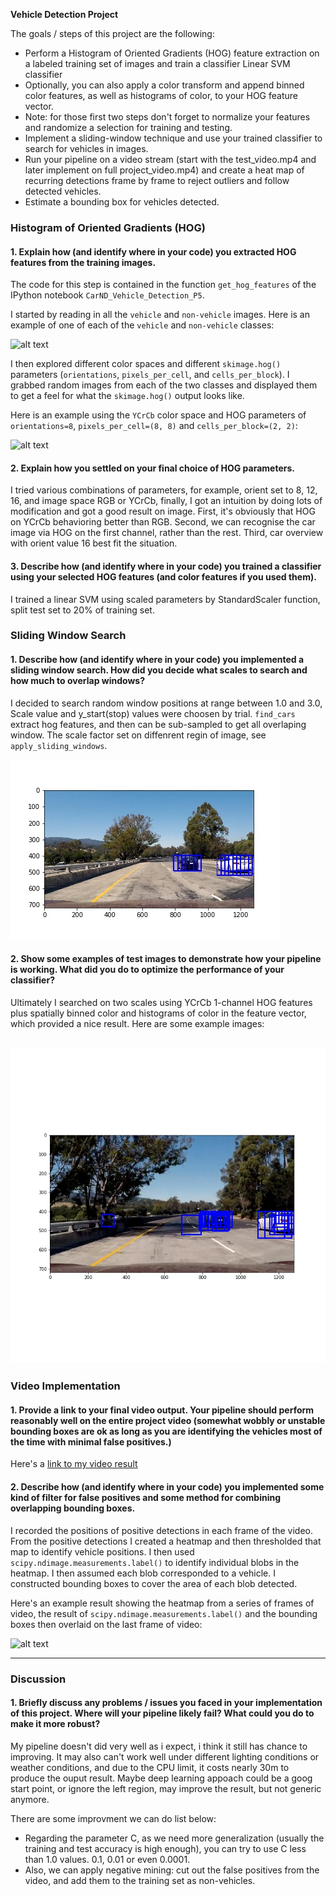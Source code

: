 **Vehicle Detection Project**

The goals / steps of this project are the following:

* Perform a Histogram of Oriented Gradients (HOG) feature extraction on a labeled training set of images and train a classifier Linear SVM classifier
* Optionally, you can also apply a color transform and append binned color features, as well as histograms of color, to your HOG feature vector. 
* Note: for those first two steps don't forget to normalize your features and randomize a selection for training and testing.
* Implement a sliding-window technique and use your trained classifier to search for vehicles in images.
* Run your pipeline on a video stream (start with the test_video.mp4 and later implement on full project_video.mp4) and create a heat map of recurring detections frame by frame to reject outliers and follow detected vehicles.
* Estimate a bounding box for vehicles detected.

[//]: # (Image References)
[image1]: ./examples/car_not_car.png
[image2]: ./examples/HOG_example.jpg
[image3]: ./examples/sliding_windows.jpg
[image4]: ./examples/sliding_window.jpg
[image5]: ./examples/bboxes_and_heat.png
[image6]: ./examples/labels_map.png
[image7]: ./examples/output_bboxes.png
[video1]: ./project_video.mp4

### Histogram of Oriented Gradients (HOG)

#### 1. Explain how (and identify where in your code) you extracted HOG features from the training images.

The code for this step is contained in the function `get_hog_features` of the IPython notebook `CarND_Vehicle_Detection_P5`.

I started by reading in all the `vehicle` and `non-vehicle` images.  Here is an example of one of each of the `vehicle` and `non-vehicle` classes:

![alt text][image1]

I then explored different color spaces and different `skimage.hog()` parameters (`orientations`, `pixels_per_cell`, and `cells_per_block`).  I grabbed random images from each of the two classes and displayed them to get a feel for what the `skimage.hog()` output looks like.

Here is an example using the `YCrCb` color space and HOG parameters of `orientations=8`, `pixels_per_cell=(8, 8)` and `cells_per_block=(2, 2)`:

![alt text][image2]

#### 2. Explain how you settled on your final choice of HOG parameters.

I tried various combinations of parameters, for example, orient set to 8, 12, 16, and image space RGB or YCrCb, finally, I got an intuition by doing lots of modification and got a good result on image.
First, it's obviously that HOG on YCrCb behavioring better than RGB.
Second, we can recognise the car image via HOG on the first channel, rather than the rest.
Third, car overview with orient value 16 best fit the situation.

#### 3. Describe how (and identify where in your code) you trained a classifier using your selected HOG features (and color features if you used them).

I trained a linear SVM using scaled parameters by StandardScaler function, split test set to 20% of training set.

### Sliding Window Search

#### 1. Describe how (and identify where in your code) you implemented a sliding window search.  How did you decide what scales to search and how much to overlap windows?

I decided to search random window positions at range between 1.0 and 3.0, Scale value and y_start(stop) values were choosen by trial. `find_cars` extract hog features, and then can be sub-sampled to get all overlaping window. The scale factor set on diffenrent regin of image, see `apply_sliding_windows`.

![alt text][image3]

#### 2. Show some examples of test images to demonstrate how your pipeline is working.  What did you do to optimize the performance of your classifier?

Ultimately I searched on two scales using YCrCb 1-channel HOG features plus spatially binned color and histograms of color in the feature vector, which provided a nice result.  Here are some example images:

![alt text][image4]
---

### Video Implementation

#### 1. Provide a link to your final video output.  Your pipeline should perform reasonably well on the entire project video (somewhat wobbly or unstable bounding boxes are ok as long as you are identifying the vehicles most of the time with minimal false positives.)
Here's a [link to my video result](./project_video.mp4)


#### 2. Describe how (and identify where in your code) you implemented some kind of filter for false positives and some method for combining overlapping bounding boxes.

I recorded the positions of positive detections in each frame of the video.  From the positive detections I created a heatmap and then thresholded that map to identify vehicle positions.  I then used `scipy.ndimage.measurements.label()` to identify individual blobs in the heatmap.  I then assumed each blob corresponded to a vehicle.  I constructed bounding boxes to cover the area of each blob detected.  

Here's an example result showing the heatmap from a series of frames of video, the result of `scipy.ndimage.measurements.label()` and the bounding boxes then overlaid on the last frame of video:

![alt text][image7]


---

### Discussion

#### 1. Briefly discuss any problems / issues you faced in your implementation of this project.  Where will your pipeline likely fail?  What could you do to make it more robust?

My pipeline doesn't did very well as i expect, i think it still has chance to improving. It may also can't work well under different lighting conditions or weather conditions, and due to the CPU limit, it costs nearly 30m to produce the ouput result.
Maybe deep learning appoach could be a goog start point, or ignore the left region, may improve the result, but not generic anymore.

There are some improvment we can do list below:
* Regarding the parameter C, as we need more generalization (usually the training and test accuracy is high enough), 
you can try to use C less than 1.0 values. 0.1, 0.01 or even 0.0001.
* Also, we can apply negative mining: cut out the false positives from the video, and add them to the training set as non-vehicles.

